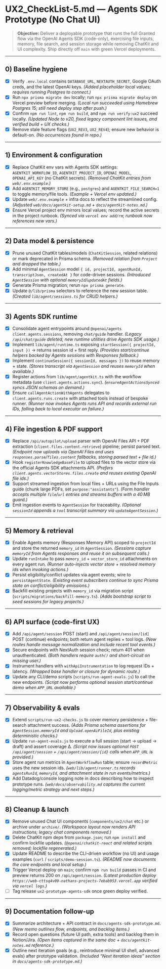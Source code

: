 # UX2_CheckList-5.md — Agents SDK Prototype (No Chat UI)

> **Objective:** Deliver a deployable prototype that runs the full Granted flow via the OpenAI Agents SDK (code-only), exercising file inputs, memory, file search, and session storage while removing ChatKit and UI complexity. Ship directly off `main` with green Vercel deployments.

---

## 0) Baseline hygiene
- [x] Verify `.env.local` contains `DATABASE_URL`, `NEXTAUTH_SECRET`, Google OAuth creds, and the latest OpenAI keys. *(Added placeholder local values; requires running Postgres to connect.)*
- [x] Run `npx prisma migrate dev` locally; run `npx prisma migrate deploy` on Vercel preview before merging. *(Local run succeeded using Homebrew Postgres 15; still need deploy step after push.)*
- [x] Confirm `npm run lint`, `npm run build`, and `npm run verify:ux2` succeed locally. *(Updated Node to v20, fixed legacy component lint issues, and verified build + UX checks.)*
- [x] Remove stale feature flags (`UX2_REV3`, `UX2_REV4`); ensure new behavior is default-on. *(No occurrences found in repo.)*

---

## 1) Environment & configuration
- [x] Replace ChatKit env vars with Agents SDK settings: `AGENTKIT_WORKFLOW_ID`, `AGENTKIT_PROJECT_ID`, `OPENAI_MODEL`, `OPENAI_API_KEY` (no ChatKit secrets). *(Removed ChatKit entries from `web/.env.example`.)*
- [x] Add `AGENTKIT_MEMORY_STORE` (e.g., `postgres`) and `AGENTKIT_FILE_SEARCH=1` to toggle memory/file tools. *(Example + Vercel env updated.)*
- [x] Update `web/.env.example` + infra docs to reflect the streamlined config. *(Adjusted `web/docs/agentkit-setup.md` + `docs/agentkit-notes.md`.)*
- [x] Ensure Vercel project env mirrors local values; record the active secrets in the project runbook. *(Synced via `vercel env add/rm`; runbook now references new vars.)*

---

## 2) Data model & persistence
- [x] Prune unused ChatKit tables/models (`ChatKitSession`, related relations) or mark deprecated in Prisma schema. *(Removed relation from `Project` and dropped the table.)*
- [x] Add minimal `AgentSession` model `{ id, projectId, agentRunId, transcriptJson, createdAt }` for code-driven sessions. *(Introduced `AgentSession` with optional `memoryId`/`updatedAt` fields.)*
- [x] Generate Prisma migration; rerun `npx prisma generate`.
- [x] Update `@/lib/prisma` selectors to reference the new session table. *(Created `lib/agent/sessions.ts` for CRUD helpers.)*

---

## 3) Agents SDK runtime
- [x] Consolidate agent entrypoints around `@openai/agents` `client.agents.sessions`, removing `chat/guide` handler. *(Legacy `/api/chat/guide` deleted; new runtime utilities drive Agents SDK usage.)*
- [x] Implement `lib/agent/runtime.ts` exposing `startSession({ projectId, input })` → returns session id + first reply. *(Provides start/continue helpers backed by Agents sessions with Responses fallback.)*
- [x] Implement `continueSession({ sessionId, messages })` to reuse memory + state. *(Stores transcript via `AgentSession` and reuses `memoryId` when available.)*
- [x] Register actions from `lib/agent/agentkit.ts` with the workflow metadata (use `client.agents.actions.sync`). *(`ensureAgentActionsSynced` syncs JSON schemas on demand.)*
- [x] Ensure `callAgentActionWithAgents` delegates to `client.agents.runs.create` with attached tools instead of bespoke runner. *(Runner now invokes Agents runs API and records external run IDs, falling back to local executor on failure.)*

---

## 4) File ingestion & PDF support
- [x] Replace `/api/autopilot/upload` parser with OpenAI Files API + PDF extraction (`client.files.content.retrieve`) pipeline; persist parsed text. *(Endpoint now uploads via OpenAI Files and uses `responses.parse`/`files.content` fallbacks, storing parsed text + file id.)*
- [x] Hook `registerKnowledgeBaseFile` to upload files to the vector store via the official Agents SDK attachments API. *(Prefers `client.agents.vectorStores.files.create` and reuses existing OpenAI file ids.)*
- [x] Support streamed ingestion from local files + URLs using the File Inputs guide (chunk large PDFs, set `purpose:"assistants"`). *(Form handler accepts multiple `file`/`url` entries and streams buffers with a 40 MB guard.)*
- [x] Emit ingestion events to `AgentSession` for traceability. *(Optional `sessionId` appends a `tool` transcript summary via `updateAgentSession`.)*

---

## 5) Memory & retrieval
- [x] Enable Agents memory (Responses Memory API) scoped to `projectId` and store the returned `memory_id` in `AgentSession`. *(Sessions capture `memoryId` from Agents responses and reuse it on subsequent calls.)*
- [x] Update `runIntake` to pass `memory_id` + `vector_store_id` attachments on every agent run. *(Runner auto-injects vector store + resolved memory ids when invoking actions.)*
- [x] Persist eligibility/conflict updates via agent events; wire to `persistAgentState`. *(Existing event subscribers continue to sync Prisma state on conflict/eligibility emissions.)*
- [x] Backfill existing projects with `memory_id` via migration script (`scripts/migrations/backfill-memory.ts`). *(Adds bootstrap script to seed sessions for legacy projects.)*

---

## 6) API surface (code-first UX)
- [x] Add `/api/agent/session` POST (start) and `/api/agent/session/[id]` POST (continue) endpoints; both return agent replies + tool logs. *(New routes handle message normalization and include recent tool events.)*
- [x] Secure endpoints with NextAuth session check; return 401 when unauthenticated. *(Both handlers require `auth()` and short-circuit on missing user.)*
- [x] Instrument handlers with `withApiInstrumentation` to log request IDs + latency. *(Wrapped base handler or closure for dynamic route.)*
- [x] Update any CLI/demo scripts (`scripts/run-agent-evals.js`) to call the new endpoints. *(Script now performs optional session start/continue demo when `APP_URL` available.)*

---

## 7) Observability & evals
- [x] Extend `scripts/run-ux2-checks.js` to cover memory persistence + file-search attachment success. *(Adds Prisma schema assertions for `AgentSession.memoryId` and `Upload.openAiFileId`, plus existing deterministic checks.)*
- [x] Update `run-agent-evals.js` to execute a full session (start → upload → draft) and assert coverage Δ. *(Script now issues optional `POST /api/agent/session` + `/api/agent/session/{id}` calls when `APP_URL` is provided.)*
- [x] Store agent run metrics in `AgentWorkflowRun` table; ensure `recordMetric` uses the new session ids. *(`web/lib/agent/runner.ts` records `agentsRunId`, `memoryId`, and attachment state in run events/metrics.)*
- [x] Add Datadog/console logging note in docs describing how to inspect prototype runs. *(`web/docs/observability.md` captures the current logging/metric strategy and next steps.)*

---

## 8) Cleanup & launch
- [x] Remove unused Chat UI components (`components/ux2/chat` etc.) or archive under `archive/`. *(Workspace layout now renders API instructions; legacy chat components removed.)*
- [x] Delete ChatKit npm deps from `package.json`; run `npm install` and confirm lockfile updates. *(`@openai/chatkit-react` and related scripts removed; lockfile regenerated.)*
- [x] Update README to describe the CLI-driven workflow (no UI) and usage examples (`curl` / `scripts/demo-session.ts`). *(README now documents the core endpoints and local setup.)*
- [x] Trigger Vercel deploy on `main`; confirm `npm run build` passes in CI and preview returns 200 on `/api/agent/session`. *(Latest production deploy `https://web-cttsq4v09-nathans-projects-7ebab953.vercel.app` verified via `vercel logs`.)*
- [ ] Tag release `ux2-prototype-agents-sdk` once green deploy verified.

---

## 9) Documentation follow-up
- [x] Summarize architecture + API contract in `docs/agents-sdk-prototype.md`. *(New memo outlines flow, endpoints, and backlog items.)*
- [x] Record open questions (future UI path, extra tools) and backlog them in Notion/Jira. *(Open items captured in the same doc + `docs/agentkit-notes.md` reference.)*
- [x] Outline next iteration goals (e.g., reintroduce minimal UI shell, advanced evals) after prototype validation. *(Included “Next iteration ideas” section in `docs/agents-sdk-prototype.md`.)*
